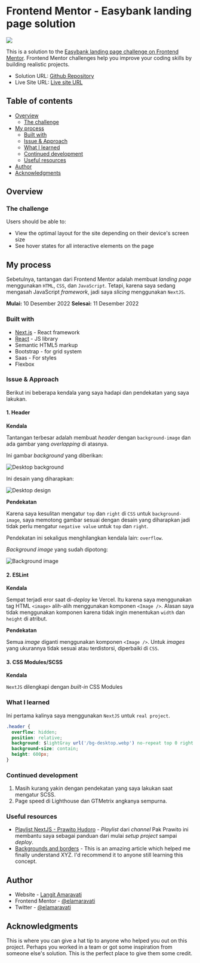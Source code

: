 # Frontend Mentor - Easybank landing page solution

![](public/desktop-preview.jpg)

This is a solution to the [Easybank landing page challenge on Frontend Mentor](https://www.frontendmentor.io/challenges/easybank-landing-page-WaUhkoDN). Frontend Mentor challenges help you improve your coding skills by building realistic projects.

- Solution URL: [Github Repository](https://github.com/eLAmaravati/easybank-nextjs)
- Live Site URL: [Live site URL](https://easybank-nextjs-ochre.vercel.app/)

## Table of contents

- [Overview](#overview)
  - [The challenge](#the-challenge)
- [My process](#my-process)
  - [Built with](#built-with)
  - [Issue & Approach](#issue--approach)
  - [What I learned](#what-i-learned)
  - [Continued development](#continued-development)
  - [Useful resources](#useful-resources)
- [Author](#author)
- [Acknowledgments](#acknowledgments)


## Overview

### The challenge

Users should be able to:

- View the optimal layout for the site depending on their device's screen size
- See hover states for all interactive elements on the page

## My process

Sebetulnya, tantangan dari Frontend Mentor adalah membuat *landing page* menggunakan `HTML`, `CSS`, dan `JavaScript`. Tetapi, karena saya sedang mengasah JavaScript *framework*, jadi saya *slicing* menggunakan `NextJS`. 

**Mulai:** 10 Desember 2022
**Selesai:** 11 Desember 2022

### Built with

- [Next.js](https://nextjs.org/) - React framework
- [React](https://reactjs.org/) - JS library
- Semantic HTML5 markup
- Bootstrap - for grid system
- Saas - For styles
- Flexbox

### Issue & Approach

Berikut ini beberapa kendala yang saya hadapi dan pendekatan yang saya lakukan.

#### 1. Header

**Kendala**

Tantangan terbesar adalah membuat *header* dengan `background-image` dan ada gambar yang *overlapping* di atasnya.

Ini gambar *background* yang diberikan:

![Desktop background](public/bg-intro-desktop.svg)

Ini desain yang diharapkan:

![Desktop design](public/desktop-header.jpg)

**Pendekatan**

Karena saya kesulitan mengatur `top` dan `right` di `CSS` untuk `background-image`, saya memotong gambar sesuai dengan desain yang diharapkan jadi tidak perlu mengatur `negative value` untuk `top` dan `right`.

Pendekatan ini sekaligus menghilangkan kendala lain: `overflow`.

*Background image* yang sudah dipotong:

![Background image](public/bg-desktop.webp)

#### 2. ESLint

**Kendala**

Sempat terjadi eror saat di-*deploy* ke Vercel. Itu karena saya menggunakan tag HTML `<image>` alih-alih menggunakan komponen `<Image />`. Alasan saya tidak menggunakan komponen karena tidak ingin menentukan `width` dan `height` di atribut.

**Pendekatan**

Semua *image* diganti menggunakan komponen `<Image />`. Untuk *images* yang ukurannya tidak sesuai atau terdistorsi, diperbaiki di `CSS`.

#### 3. CSS Modules/SCSS

**Kendala**

`NextJS` dilengkapi dengan *built-in* CSS Modules


### What I learned

Ini pertama kalinya saya menggunakan `NextJS` untuk `real project`. 

```css
.header {
  overflow: hidden;
  position: relative;
  background: $lightGray url('/bg-desktop.webp') no-repeat top 0 right 0;
  background-size: contain;
  height: 600px;
}
```

### Continued development

1. Masih kurang yakin dengan pendekatan yang saya lakukan saat mengatur SCSS. 
2. Page speed di Lighthouse dan GTMetrix angkanya sempurna.
  

### Useful resources

- [Playlist NextJS - Prawito Hudoro](https://www.youtube.com/playlist?list=PLU4DS8KR-LJ3-zouYHHknPq1G5VTB8PRf) - *Playlist* dari *channel* Pak Prawito ini membantu saya sebagai panduan dari mulai *setup project* sampai *deploy*.
- [Backgrounds and borders](https://developer.mozilla.org/en-US/docs/Learn/CSS/Building_blocks/Backgrounds_and_borders) - This is an amazing article which helped me finally understand XYZ. I'd recommend it to anyone still learning this concept.

## Author

- Website - [Langit Amaravati](https://www.langitamaravati.com)
- Frontend Mentor - [@elamaravati](https://www.frontendmentor.io/profile/elamaravati)
- Twitter - [@elamaravati](https://www.twitter.com/elamaravati)

## Acknowledgments

This is where you can give a hat tip to anyone who helped you out on this project. Perhaps you worked in a team or got some inspiration from someone else's solution. This is the perfect place to give them some credit.

